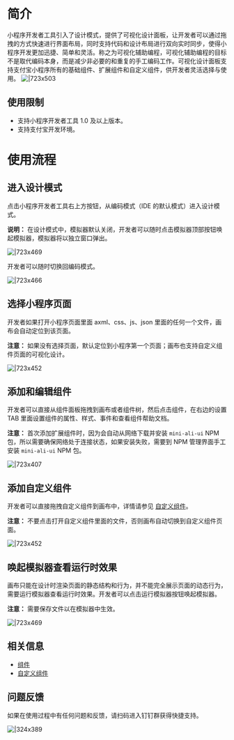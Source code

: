 
# 简介
小程序开发者工具引入了设计模式，提供了可视化设计面板，让开发者可以通过拖拽的方式快速进行界面布局，同时支持代码和设计布局进行双向实时同步，使得小程序开发更加迅捷、简单和灵活。称之为可视化辅助编程，可视化辅助编程的目标不是取代编码本身，而是减少非必要的和重复的手工编码工作。可视化设计面板支持支付宝小程序所有的基础组件、扩展组件和自定义组件，供开发者灵活选择与使用。
![|723x503](https://gw.alipayobjects.com/zos/skylark-tools/public/files/7c9b1d2c4a9dcf3996b2479b6c9829c6.png?x-oss-process=image/resize,w_1500#align=left&display=inline&height=519&margin=%5Bobject%20Object%5D&originHeight=1044&originWidth=1500&status=done&style=none&width=746)

## 使用限制

- 支持小程序开发者工具 1.0 及以上版本。
- 支持支付宝开发环境。

# 使用流程

## 进入设计模式
点击小程序开发者工具右上方按钮，从编码模式（IDE 的默认模式）进入设计模式。

**说明：** 在设计模式中，模拟器默认关闭，开发者可以随时点击模拟器顶部按钮唤起模拟器，模拟器将以独立窗口弹出。

![|723x469](https://gw.alipayobjects.com/zos/skylark-tools/public/files/14951379d92241b35d24904a1c327ef8.png?x-oss-process=image/resize,w_1500#align=left&display=inline&height=484&margin=%5Bobject%20Object%5D&originHeight=974&originWidth=1500&status=done&style=none&width=746)

开发者可以随时切换回编码模式。

![|723x466](https://gw.alipayobjects.com/zos/skylark-tools/public/files/dfd584cff82500c1698a33f6a6a62611.png?x-oss-process=image/resize,w_1500#align=left&display=inline&height=481&margin=%5Bobject%20Object%5D&originHeight=967&originWidth=1500&status=done&style=none&width=746)

## 选择小程序页面
开发者如果打开小程序页面里面 axml、css、js、json 里面的任何一个文件，画布会自动定位到该页面。

**注意：** 如果没有选择页面，默认定位到小程序第一个页面；画布也支持自定义组件页面的可视化设计。

![|723x452](https://gw.alipayobjects.com/zos/skylark-tools/public/files/3d36014a29897449259e616eaaed6616.png?x-oss-process=image/resize,w_1500#align=left&display=inline&height=466&margin=%5Bobject%20Object%5D&originHeight=938&originWidth=1500&status=done&style=none&width=746)

## 添加和编辑组件
开发者可以直接从组件面板拖拽到画布或者组件树，然后点击组件，在右边的设置 TAB 里面设置组件的属性、样式、事件和查看组件帮助文档。

**注意：** 首次添加扩展组件时，因为会自动从网络下载并安装 `mini-ali-ui` NPM 包，所以需要确保网络处于连接状态，如果安装失败，需要到 NPM 管理界面手工安装 `mini-ali-ui` NPM 包。

![|723x407](https://gw.alipayobjects.com/zos/skylark-tools/public/files/fdbf5f8d08c925560243e53dd65550a5.gif#align=left&display=inline&height=420&margin=%5Bobject%20Object%5D&originHeight=540&originWidth=960&status=done&style=none&width=746)

## 添加自定义组件
开发者可以直接拖拽自定义组件到画布中，详情请参见 [自定义组件](https://opendocs.alipay.com/mini/framework/custom-component-overview)。

**注意：** 不要点击打开自定义组件里面的文件，否则画布自动切换到自定义组件页面。

![|723x452](https://gw.alipayobjects.com/zos/skylark-tools/public/files/441d46e45731a162851ea996800dbd21.png?x-oss-process=image/resize,w_1500#align=left&display=inline&height=466&margin=%5Bobject%20Object%5D&originHeight=938&originWidth=1500&status=done&style=none&width=746)

## 唤起模拟器查看运行时效果
画布只能在设计时渲染页面的静态结构和行为，并不能完全展示页面的动态行为，需要运行模拟器查看运行时效果。开发者可以点击运行模拟器按钮唤起模拟器。

**注意：** 需要保存文件以在模拟器中生效。

![|723x469](https://gw.alipayobjects.com/zos/skylark-tools/public/files/931188a6abb5b53095ab9a8242866685.png?x-oss-process=image/resize,w_1500#align=left&display=inline&height=484&margin=%5Bobject%20Object%5D&originHeight=974&originWidth=1500&status=done&style=none&width=746)

## 相关信息

- [组件](https://opendocs.alipay.com/mini/component) 
- [自定义组件](https://opendocs.alipay.com/mini/framework/custom-component-overview)

## 问题反馈
如果在使用过程中有任何问题和反馈，请扫码进入钉钉群获得快捷支持。

![|324x389](https://mdn.alipayobjects.com/afts/img/A*YDMTTZ8r1x4AAAAAAAAAAAAAAa8wAA/original?bz=openpt_doc&t=xDK-twjfAUdbE748mZcGAQAAAABkMK8AAAAA#align=left&display=inline&height=389&margin=%5Bobject%20Object%5D&originHeight=389&originWidth=324&status=done&style=none&width=324)
